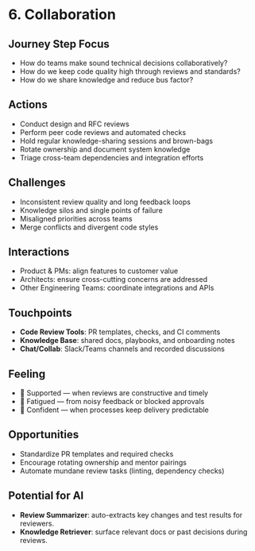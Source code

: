 # 6. Collaboration

## Journey Step Focus
- How do teams make sound technical decisions collaboratively?
- How do we keep code quality high through reviews and standards?
- How do we share knowledge and reduce bus factor?

## Actions
- Conduct design and RFC reviews
- Perform peer code reviews and automated checks
- Hold regular knowledge-sharing sessions and brown-bags
- Rotate ownership and document system knowledge
- Triage cross-team dependencies and integration efforts

## Challenges
- Inconsistent review quality and long feedback loops
- Knowledge silos and single points of failure
- Misaligned priorities across teams
- Merge conflicts and divergent code styles

## Interactions
- Product & PMs: align features to customer value
- Architects: ensure cross-cutting concerns are addressed
- Other Engineering Teams: coordinate integrations and APIs

## Touchpoints
- **Code Review Tools**: PR templates, checks, and CI comments
- **Knowledge Base**: shared docs, playbooks, and onboarding notes
- **Chat/Collab**: Slack/Teams channels and recorded discussions

## Feeling
- 🤝 Supported — when reviews are constructive and timely
- 🥱 Fatigued — from noisy feedback or blocked approvals
- 🔄 Confident — when processes keep delivery predictable

## Opportunities
- Standardize PR templates and required checks
- Encourage rotating ownership and mentor pairings
- Automate mundane review tasks (linting, dependency checks)

## Potential for AI
- **Review Summarizer**: auto-extracts key changes and test results for reviewers.
- **Knowledge Retriever**: surface relevant docs or past decisions during reviews.
